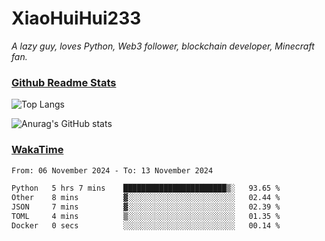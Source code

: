 # XiaoHuiHui233

*A lazy guy, loves Python, Web3 follower, blockchain developer, Minecraft fan.*

### [Github Readme Stats](https://github.com/anuraghazra/github-readme-stats)

![Top Langs](https://github-readme-stats.vercel.app/api/top-langs/?username=XiaoHuiHui233&layout=compact&theme=github_dark)

![Anurag's GitHub stats](https://github-readme-stats.vercel.app/api?username=XiaoHuiHui233&show_icons=true&theme=github_dark)

### [WakaTime](https://wakatime.com)

<!--START_SECTION:waka-->

```txt
From: 06 November 2024 - To: 13 November 2024

Python   5 hrs 7 mins    ███████████████████████▒░   93.65 %
Other    8 mins          ▓░░░░░░░░░░░░░░░░░░░░░░░░   02.44 %
JSON     7 mins          ▓░░░░░░░░░░░░░░░░░░░░░░░░   02.39 %
TOML     4 mins          ▒░░░░░░░░░░░░░░░░░░░░░░░░   01.35 %
Docker   0 secs          ░░░░░░░░░░░░░░░░░░░░░░░░░   00.14 %
```

<!--END_SECTION:waka-->
